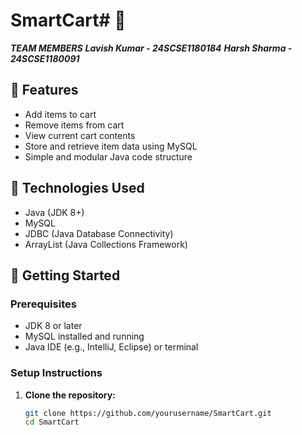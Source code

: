 # SmartCart# 🛒 

***TEAM MEMBERS*** 
***Lavish Kumar - 24SCSE1180184***
***Harsh Sharma - 24SCSE1180091***

## 📌 Features

- Add items to cart
- Remove items from cart
- View current cart contents
- Store and retrieve item data using MySQL
- Simple and modular Java code structure

## 🧰 Technologies Used

- Java (JDK 8+)
- MySQL
- JDBC (Java Database Connectivity)
- ArrayList (Java Collections Framework)

## 🚀 Getting Started

### Prerequisites

- JDK 8 or later
- MySQL installed and running
- Java IDE (e.g., IntelliJ, Eclipse) or terminal

### Setup Instructions

1. **Clone the repository:**
   ```bash
   git clone https://github.com/yourusername/SmartCart.git
   cd SmartCart
